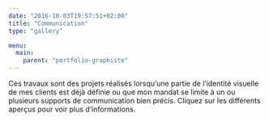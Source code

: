 ```yaml
---
date: "2016-10-03T19:57:51+02:00"
title: "Communication"
type: "gallery"

menu:
  main:
    parent: "portfolio-graphiste"
---
```


Ces travaux sont des projets réalisés lorsqu’une partie de l’identité visuelle de mes clients est déjà définie ou que mon mandat se limite à un ou plusieurs supports de communication bien précis. Cliquez sur les différents aperçus pour voir plus d’informations.
